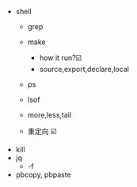 + shell
  - grep

  - make
    - how it run?☑️
    - source,export,declare,local
  - ps
  - lsof
  - more,less,tail
  - 重定向 ☑️

 - kill
 - jq
   - -f
 - pbcopy, pbpaste